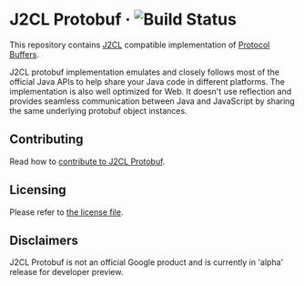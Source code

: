 # J2CL Protobuf  &middot; ![Build Status](https://github.com/google/j2cl-protobuf/workflows/build%20and%20tests/badge.svg)

This repository contains [J2CL](http://j2cl.io) compatible implementation of
[Protocol Buffers](https://developers.google.com/protocol-buffers).

J2CL protobuf implementation emulates and closely follows most of the official
Java APIs to help share your Java code in different platforms.
The implementation is also well optimized for Web. It doesn't use reflection and
provides seamless communication between Java and JavaScript by sharing the same
underlying protobuf object instances.


Contributing
------------
Read how to [contribute to J2CL Protobuf](CONTRIBUTING.md).

Licensing
---------
Please refer to [the license file](LICENSE).

Disclaimers
-----------
J2CL Protobuf is not an official Google product and is currently in 'alpha' release for developer preview.
